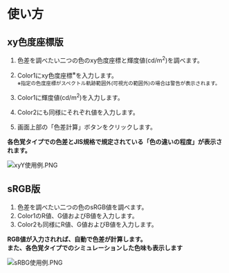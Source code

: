# 使い方

## xy色度座標版
1. 色差を調べたい二つの色のxy色度座標と輝度値(cd/m<sup>2</sup>)を調べます。
1. Color1にxy色度座標<sup>※</sup>を入力します。  
<sup>※指定の色度座標がスペクトル軌跡範囲外(可視光の範囲外)の場合は警告が表示されます。</sup>
1. Color1に輝度値(cd/m<sup>2</sup>)を入力します。
1. Color2にも同様にそれぞれ値を入力します。

1. 画面上部の「色差計算」ボタンをクリックします。

 **各色覚タイプでの色差とJIS規格で規定されている「色の違いの程度」が表示されます。**

![xyY使用例.PNG](/how_to_use_xyY.png)


## sRGB版
1. 色差を調べたい二つの色のsRGB値を調べます。
1. Color1のR値、G値およびB値を入力します。
1. Color2も同様にR値、G値およびB値を入力します。

 **RGB値が入力されれば、自動で色差が計算します。**  
 **また、各色覚タイプでのシミュレーションした色味も表示します**

![sRBG使用例.PNG](/how_to_use_sRGB.png)
